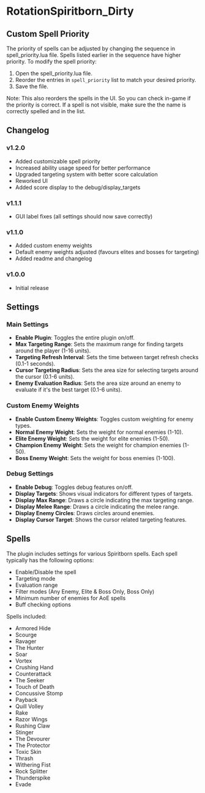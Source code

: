 # RotationSpiritborn_Dirty

## Custom Spell Priority

The priority of spells can be adjusted by changing the sequence in spell_priority.lua file. Spells listed earlier in the sequence have higher priority. To modify the spell priority:

1. Open the spell_priority.lua file.
2. Reorder the entries in `spell_priority` list to match your desired priority.
3. Save the file.

Note: This also reorders the spells in the UI. So you can check in-game if the priority is correct. If a spell is not visible, make sure the the name is correctly spelled and in the list.

## Changelog

### v1.2.0

- Added customizable spell priority
- Increased ability usage speed for better performance
- Upgraded targeting system with better score calculation
- Reworked UI
- Added score display to the debug/display_targets

### v1.1.1

- GUI label fixes (all settings should now save correctly)

### v1.1.0

- Added custom enemy weights
- Default enemy weights adjusted (favours elites and bosses for targeting)
- Added readme and changelog

### v1.0.0

- Initial release

## Settings

### Main Settings

- **Enable Plugin**: Toggles the entire plugin on/off.
- **Max Targeting Range**: Sets the maximum range for finding targets around the player (1-16 units).
- **Targeting Refresh Interval**: Sets the time between target refresh checks (0.1-1 seconds).
- **Cursor Targeting Radius**: Sets the area size for selecting targets around the cursor (0.1-6 units).
- **Enemy Evaluation Radius**: Sets the area size around an enemy to evaluate if it's the best target (0.1-6 units).

### Custom Enemy Weights

- **Enable Custom Enemy Weights**: Toggles custom weighting for enemy types.
- **Normal Enemy Weight**: Sets the weight for normal enemies (1-10).
- **Elite Enemy Weight**: Sets the weight for elite enemies (1-50).
- **Champion Enemy Weight**: Sets the weight for champion enemies (1-50).
- **Boss Enemy Weight**: Sets the weight for boss enemies (1-100).

### Debug Settings

- **Enable Debug**: Toggles debug features on/off.
- **Display Targets**: Shows visual indicators for different types of targets.
- **Display Max Range**: Draws a circle indicating the max targeting range.
- **Display Melee Range**: Draws a circle indicating the melee range.
- **Display Enemy Circles**: Draws circles around enemies.
- **Display Cursor Target**: Shows the cursor related targeting features.

## Spells

The plugin includes settings for various Spiritborn spells. Each spell typically has the following options:

- Enable/Disable the spell
- Targeting mode
- Evaluation range
- Filter modes (Any Enemy, Elite & Boss Only, Boss Only)
- Minimum number of enemies for AoE spells
- Buff checking options

Spells included:

- Armored Hide
- Scourge
- Ravager
- The Hunter
- Soar
- Vortex
- Crushing Hand
- Counterattack
- The Seeker
- Touch of Death
- Concussive Stomp
- Payback
- Quill Volley
- Rake
- Razor Wings
- Rushing Claw
- Stinger
- The Devourer
- The Protector
- Toxic Skin
- Thrash
- Withering Fist
- Rock Splitter
- Thunderspike
- Evade

